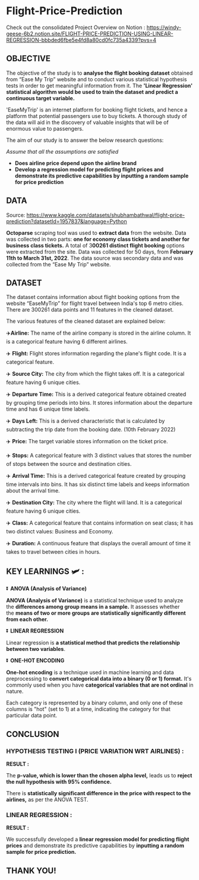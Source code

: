 # Flight-Price-Prediction

Check out the consolidated Project Overview on Notion : https://windy-geese-6b2.notion.site/FLIGHT-PRICE-PREDICTION-USING-LINEAR-REGRESSION-bbbded6fbe5e4fd8a80cd0fc735a4339?pvs=4

## OBJECTIVE

The objective of the study is to **analyse the flight booking dataset** obtained from “Ease My Trip” website and to conduct various statistical hypothesis tests in order to get meaningful information from it. The **'Linear Regression' statistical algorithm would be used to train the dataset and predict a continuous target variable.**

'EaseMyTrip' is an internet platform for booking flight tickets, and hence a platform that potential passengers use to buy tickets. A thorough study of the data will aid in the discovery of valuable insights that will be of enormous value to passengers.

The aim of our study is to answer the below research questions:

*Assume that all the assumptions are satisfied*

- **Does airline price depend upon the airline brand**
- **Develop a regression model for predicting flight prices and demonstrate its predictive capabilities by inputting a random sample for price prediction**

## DATA

Source: https://www.kaggle.com/datasets/shubhambathwal/flight-price-prediction?datasetId=1957837&language=Python

**Octoparse** scraping tool was used to **extract data** from the website. Data was collected in two parts: **one for economy class tickets and another for business class tickets.** A total of 3**00261 distinct flight booking** options were extracted from the site. Data was collected for 50 days, from **February 11th to March 31st, 2022**. The data source was secondary data and was collected from the “Ease My Trip” website.

## DATASET

The dataset contains information about flight booking options from the website “EaseMyTrip” for flight travel between India's top 6 metro cities. There are 300261 data points and 11 features in the cleaned dataset.

The various features of the cleaned dataset are explained below:

✈️**Airline:** The name of the airline company is stored in the airline column. It is a categorical feature having 6 different airlines.

✈️ **Flight:** Flight stores information regarding the plane's flight code. It is a categorical feature.

✈️ **Source City:** The city from which the flight takes off. It is a categorical feature having 6 unique cities.

✈️ **Departure Time:** This is a derived categorical feature obtained created by grouping time periods into bins. It stores information about the departure time and has 6 unique time labels.

✈️ **Days Left:** This is a derived characteristic that is calculated by subtracting the trip date from the booking date. (10th February 2022)

✈️ **Price:** The target variable stores information on the ticket price.

✈️ **Stops:** A categorical feature with 3 distinct values that stores the number of stops between the source and destination cities.

✈️ **Arrival Time:** This is a derived categorical feature created by grouping time intervals into bins. It has six distinct time labels and keeps information about the arrival time.

✈️ **Destination City:** The city where the flight will land. It is a categorical feature having 6 unique cities.

✈️ **Class:** A categorical feature that contains information on seat class; it has two distinct values: Business and Economy.

✈️ **Duration:** A continuous feature that displays the overall amount of time it takes to travel between cities in hours.

## KEY LEARNINGS 🛩️ :

⏬ **ANOVA (Analysis of Variance)** 

**ANOVA (Analysis of Variance)** is a statistical technique used to analyze the **differences among group means in a sample.** It assesses whether the **means of two or more groups are statistically significantly different from each other.**

⏬ **LINEAR REGRESSION**

Linear regression is **a statistical method that predicts the relationship between two variables**.

⏬ **ONE-HOT ENCODING**

**One-hot encoding** is a technique used in machine learning and data preprocessing to **convert categorical data into a binary (0 or 1) format.** It's commonly used when you have **categorical variables that are not ordinal** in nature. 

Each category is represented by a binary column, and only one of these columns is "hot" (set to 1) at a time, indicating the category for that particular data point.

## ****CONCLUSION****

### **HYPOTHESIS TESTING I (PRICE VARIATION WRT AIRLINES) :**

**RESULT :**

The **p-value, which is lower than the chosen alpha level,** leads us to **reject the null hypothesis with 95% confidence.**

There is **statistically significant difference in the price with respect to the airlines,** as per the ANOVA TEST.

### **LINEAR REGRESSION :**

**RESULT :**

We successfully developed a **linear regression model for predicting flight prices** and demonstrate its predictive capabilities by **inputting a random sample for price prediction.**

## **THANK YOU!**
